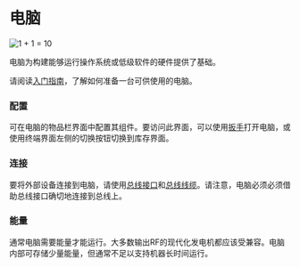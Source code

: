 # 电脑
![1 + 1 = 10](block:oc2r:computer)

电脑为构建能够运行操作系统或低级软件的硬件提供了基础。

请阅读[入门指南](../getting_started.md)，了解如何准备一台可供使用的电脑。

### 配置
可在电脑的物品栏界面中配置其组件。要访问此界面，可以使用[扳手](../item/wrench.md)打开电脑，或使用终端界面左侧的切换按钮切换到库存界面。

### 连接
要将外部设备连接到电脑，请使用[总线接口](bus_interface.md)和[总线线缆](bus_cable.md)。请注意，电脑必须必须借助总线接口确切地连接到总线上。

### 能量
通常电脑需要能量才能运行。大多数输出RF的现代化发电机都应该受兼容。电脑内部可存储少量能量，但通常不足以支持机器长时间运行。
